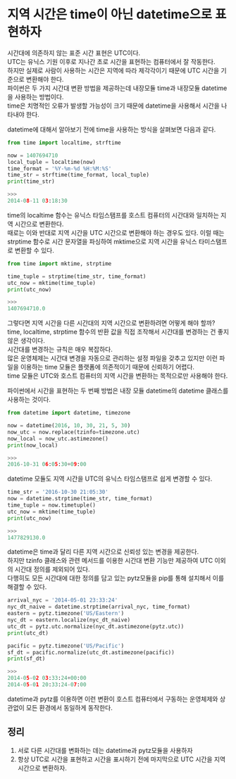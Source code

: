 # 지역 시간은 time이 아닌 datetime으로 표현하자

시간대에 의존하지 않는 표준 시간 표현은 UTC이다. <br>
UTC는 유닉스 기원 이후로 지나간 초로 시간을 표현하는 컴퓨터에서 잘 작동한다. <br>
하지만 실제로 사람이 사용하는 시간은 지역에 따라 제각각이기 때문에 UTC 시간을 기준으로 변환해야 한다. <br>
파이썬은 두 가지 시간대 변환 방법을 제공하는데 내장모듈 time과 내장모듈 datetime을 사용하는 방법이다. <br>
time은 치명적인 오류가 발생할 가능성이 크기 때문에 datetime을 사용해서 시간을 나타내야 한다. <br>

datetime에 대해서 알아보기 전에 time을 사용하는 방식을 살펴보면 다음과 같다.
```py
from time import localtime, strftime

now = 1407694710
local_tuple = localtime(now)
time_format = '%Y-%m-%d %H:%M:%S'
time_str = strftime(time_format, local_tuple)
print(time_str)

>>>
2014-08-11 03:18:30
```

time의 localtime 함수는 유닉스 타임스탬프를 호스트 컴퓨터의 시간대와 일치하는 지역 시간으로 변환한다. <br>
때로는 이와 반대로 지역 시간을 UTC 시간으로 변환해야 하는 경우도 있다. 이럴 때는 strptime 함수로 시간 문자열을 파싱하여 mktime으로 지역 시간을 유닉스 타미스탬프로 변환할 수 있다.
```py
from time import mktime, strptime

time_tuple = strptime(time_str, time_format)
utc_now = mktime(time_tuple)
print(utc_now)

>>>
1407694710.0
```

그렇다면 지역 시간을 다른 시간대의 지역 시간으로 변환하려면 어떻게 해야 할까? <br>
time, localtime, strptime 함수의 반환 값을 직접 조작해서 시간대를 변경하는 건 좋지 않은 생각이다. <br>
시간대를 변경하는 규칙은 매우 복잡하다. <br>
많은 운영체제는 시간대 변경을 자동으로 관리하는 설정 파일을 갖추고 있지만 이런 파일을 이용하는 time 모듈은 플랫폼에 의존적이기 때문에 신뢰하기 어렵다. <br>
time 모듈은 UTC와 호스트 컴퓨터의 지역 시간을 변환하는 목적으로만 사용해야 한다.

파이썬에서 시간을 표현하는 두 번째 방법은 내장 모듈 datetime의 datetime 클래스를 사용하는 것이다.
```py
from datetime import datetime, timezone

now = datetime(2016, 10, 30, 21, 5, 30)
now_utc = now.replace(tzinfo=timezone.utc)
now_local = now_utc.astimezone()
print(now_local)

>>>
2016-10-31 06:05:30+09:00
```

datetime 모듈도 지역 시간을 UTC의 유닉스 타임스탬프로 쉽게 변경할 수 있다.
```py
time_str = '2016-10-30 21:05:30'
now = datetime.strptime(time_str, time_format)
time_tuple = now.timetuple()
utc_now = mktime(time_tuple)
print(utc_now)

>>>
1477829130.0
```

datetime은 time과 달리 다른 지역 시간으로 신뢰성 있는 변경을 제공한다. <br>
하지만 tzinfo 클래스와 관련 메서드를 이용한 시간대 변환 기능만 제공하여 UTC 이외의 시간대 정의를 제외되어 있다. <br>
다행히도 모든 시간대에 대한 정의를 담고 있는 pytz모듈을 pip를 통해 설치해서 이를 해결할 수 있다.
```py
arrival_nyc = '2014-05-01 23:33:24'
nyc_dt_naive = datetime.strptime(arrival_nyc, time_format)
eastern = pytz.timezone('US/Eastern')
nyc_dt = eastern.localize(nyc_dt_naive)
utc_dt = pytz.utc.normalize(nyc_dt.astimezone(pytz.utc))
print(utc_dt)

pacific = pytz.timezone('US/Pacific')
sf_dt = pacific.normalize(utc_dt.astimezone(pacific))
print(sf_dt)

>>>
2014-05-02 03:33:24+00:00
2014-05-01 20:33:24-07:00
```

datetime과 pytz를 이용하면 이런 변환이 호스트 컴퓨터에서 구동하는 운영체제와 상관없이 모든 환경에서 동일하게 동작한다.

## 정리
1. 서로 다른 시간대를 변화하는 데는 datetime과 pytz모듈을 사용하자
2. 항상 UTC로 시간을 표현하고 시간을 표시하기 전에 마지막으로 UTC 시간을 지역 시간으로 변환하자.